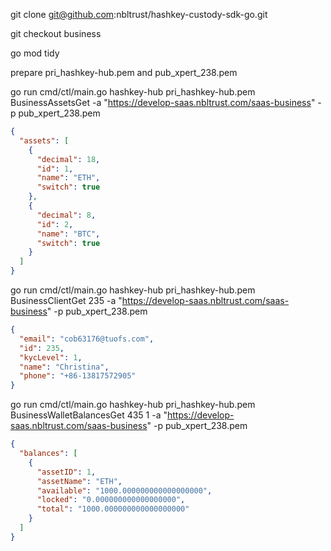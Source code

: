 git clone git@github.com:nbltrust/hashkey-custody-sdk-go.git  

git checkout business  

go mod tidy  

prepare pri_hashkey-hub.pem and pub_xpert_238.pem  

go run cmd/ctl/main.go hashkey-hub pri_hashkey-hub.pem BusinessAssetsGet -a "https://develop-saas.nbltrust.com/saas-business" -p pub_xpert_238.pem  

```json
{
  "assets": [
    {
      "decimal": 18,
      "id": 1,
      "name": "ETH",
      "switch": true
    },
    {
      "decimal": 8,
      "id": 2,
      "name": "BTC",
      "switch": true
    }
  ]
}
```

go run cmd/ctl/main.go hashkey-hub pri_hashkey-hub.pem BusinessClientGet 235 -a "https://develop-saas.nbltrust.com/saas-business" -p pub_xpert_238.pem

```json
{
  "email": "cob63176@tuofs.com",
  "id": 235,
  "kycLevel": 1,
  "name": "Christina",
  "phone": "+86-13817572905"
}
```

go run cmd/ctl/main.go hashkey-hub pri_hashkey-hub.pem BusinessWalletBalancesGet 435 1 -a "https://develop-saas.nbltrust.com/saas-business" -p pub_xpert_238.pem

```json
{
  "balances": [
    {
      "assetID": 1,
      "assetName": "ETH",
      "available": "1000.000000000000000000",
      "locked": "0.000000000000000000",
      "total": "1000.000000000000000000"
    }
  ]
}
```

